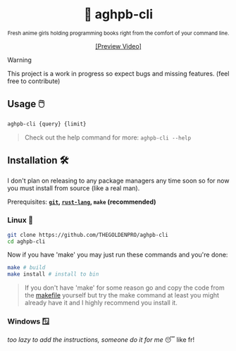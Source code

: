 <div align="center">

  # 💽 aghpb-cli

  <sub>Fresh anime girls holding programming books right from the comfort of your command line.</sub>

  [[Preview Video]](https://github.com/THEGOLDENPRO/aghpb-cli/assets/66202304/8a153986-0ed2-4b6d-92a0-a8729faa0d7d)

</div>

> [!WARNING]
> 
> This project is a work in progress so expect bugs and missing features. (feel free to contribute)

## Usage 🖱️
```sh
aghpb-cli {query} {limit}
```
> Check out the help command for more: ``aghpb-cli --help``

## Installation 🛠️
I don't plan on releasing to any package managers any time soon so for now you must install from source (like a real man).

Prerequisites: **[``git``](https://git-scm.com/downloads), [``rust-lang``](https://www.rust-lang.org/tools/install), ``make`` (recommended)**

### Linux 🐧
```sh
git clone https://github.com/THEGOLDENPRO/aghpb-cli
cd aghpb-cli
```
Now if you have 'make' you may just run these commands and you're done:
```sh
make # build
make install # install to bin
```
> If you don't have 'make' for some reason go and copy the code from the [makefile](https://github.com/THEGOLDENPRO/aghpb-cli/blob/master/Makefile) yourself but try the make command at least you might already have it and I highly recommend you install it.

### Windows 🪟
*too lazy to add the instructions, someone do it for me* 😴
like fr!
